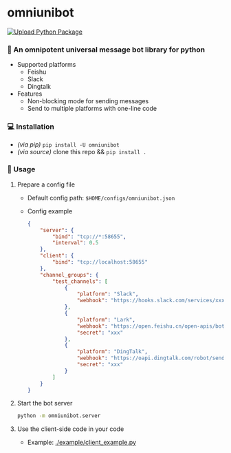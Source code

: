 # omniunibot

[![Upload Python Package](https://github.com/yttty/omniunibot/actions/workflows/python-publish.yml/badge.svg)](https://github.com/yttty/omniunibot/actions/workflows/python-publish.yml)

### 🤖 An omnipotent universal message bot library for python

- Supported platforms
  - Feishu
  - Slack
  - Dingtalk
- Features
  - Non-blocking mode for sending messages
  - Send to multiple platforms with one-line code

### 💻 Installation

- *(via pip)* `pip install -U omniunibot`
- *(via source)* clone this repo && `pip install .`

### 📜 Usage

1. Prepare a config file
    - Default config path: `$HOME/configs/omniunibot.json`
    - Config example

        ```json
        {
            "server": {
                "bind": "tcp://*:58655",
                "interval": 0.5
            },
            "client": {
                "bind": "tcp://localhost:58655"
            },
            "channel_groups": {
                "test_channels": [
                    {
                        "platform": "Slack",
                        "webhook": "https://hooks.slack.com/services/xxxx/xxxx/xxxx"
                    },
                    {
                        "platform": "Lark",
                        "webhook": "https://open.feishu.cn/open-apis/bot/v2/hook/1a166e72-xxxx-xxxx-xxxx-3ae4f0fb51b7",
                        "secret": "xxx"
                    },
                    {
                        "platform": "DingTalk",
                        "webhook": "https://oapi.dingtalk.com/robot/send?access_token=xxx",
                        "secret": "xxx"
                    }
                ]
            }
        }
        ```

2. Start the bot server

    ```sh
    python -m omniunibot.server
    ```

3. Use the client-side code in your code
    - Example: [./example/client_example.py](./example/client_example.py)
